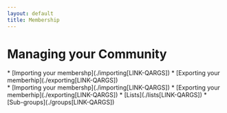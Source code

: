 ```yaml
---
layout: default
title: Membership
---
```


# Managing your Community

<div class="free">
* [Importing your membershp](./importing[LINK-QARGS])
* [Exporting your memberhip](./exporting[LINK-QARGS])
</div>

<div class="trial sub g4s">
* [Importing your membershp](./importing[LINK-QARGS])
* [Exporting your memberhip](./exporting[LINK-QARGS])
* [Lists](./lists[LINK-QARGS])
* [Sub-groups](./groups[LINK-QARGS])
</div>

